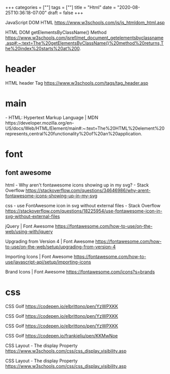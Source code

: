 +++
categories = [""]
tags = [""]
title = "Html"
date = "2020-08-25T10:36:18-07:00"
draft = false
+++

JavaScript DOM HTML
https://www.w3schools.com/js/js_htmldom_html.asp

HTML DOM getElementsByClassName() Method
https://www.w3schools.com/jsref/met_document_getelementsbyclassname.asp#:~:text=The%20getElementsByClassName()%20method%20returns,The%20index%20starts%20at%200.

# header
HTML header Tag
https://www.w3schools.com/tags/tag_header.asp

# main

<main> - HTML: Hypertext Markup Language | MDN
https://developer.mozilla.org/en-US/docs/Web/HTML/Element/main#:~:text=The%20HTML%20element%20represents,central%20functionality%20of%20an%20application.

# font

## font awesome

html - Why aren't fontawesome icons showing up in my svg? - Stack Overflow
https://stackoverflow.com/questions/34646986/why-arent-fontawesome-icons-showing-up-in-my-svg

css - use FontAwesome icon in svg without external files - Stack Overflow
https://stackoverflow.com/questions/18225954/use-fontawesome-icon-in-svg-without-external-files

jQuery | Font Awesome
https://fontawesome.com/how-to-use/on-the-web/using-with/jquery

Upgrading from Version 4 | Font Awesome
https://fontawesome.com/how-to-use/on-the-web/setup/upgrading-from-version-4

Importing Icons | Font Awesome
https://fontawesome.com/how-to-use/javascript-api/setup/importing-icons

Brand Icons | Font Awesome
https://fontawesome.com/icons?s=brands

# css

CSS Golf
https://codepen.io/elbrittono/pen/YzWPXKK

CSS Golf
https://codepen.io/elbrittono/pen/YzWPXKK

CSS Golf
https://codepen.io/elbrittono/pen/YzWPXKK

CSS Golf
https://codepen.io/frankieliu/pen/KKMwNoe

CSS Layout - The display Property
https://www.w3schools.com/css/css_display_visibility.asp

CSS Layout - The display Property
https://www.w3schools.com/css/css_display_visibility.asp
